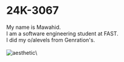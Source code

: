 # 24K-3067
My name is Mawahid.\
I am a software engineering student at FAST.\
I did my o/alevels from Genration's.\
\
![aesthetic](https://www.boredpanda.com/blog/wp-content/uploads/2023/10/20-MOST-AESTHETIC-WALLPAPERS-651dcf65b6517-png__880.jpg)\
